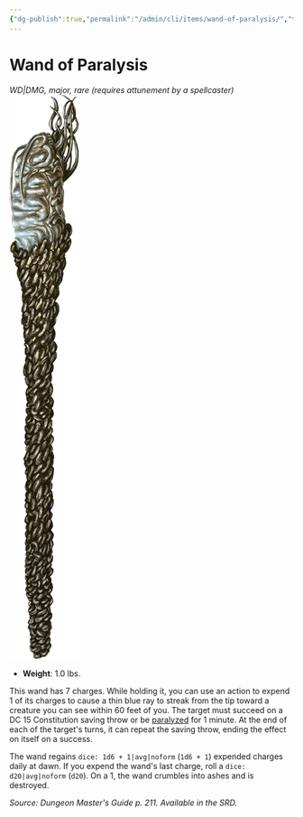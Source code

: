 ```yaml
---
{"dg-publish":true,"permalink":"/admin/cli/items/wand-of-paralysis/","tags":["compendium/src/5e/dmg","item/attunement/required","item/gear/wd-dmg","item/rarity/rare","item/tier/major"],"updated":"2025-01-11T15:32:21.423+00:00"}
---
```


# Wand of Paralysis
*WD|DMG, major, rare (requires attunement by a spellcaster)*  
![](https://raw.githubusercontent.com/5etools-mirror-2/5etools-img/main/items/DMG/Wand%20of%20Paralysis.webp#right)  

- **Weight**: 1.0 lbs.

This wand has 7 charges. While holding it, you can use an action to expend 1 of its charges to cause a thin blue ray to streak from the tip toward a creature you can see within 60 feet of you. The target must succeed on a DC 15 Constitution saving throw or be [paralyzed](/3-Mechanics/CLI/rules/conditions.md#paralyzed) for 1 minute. At the end of each of the target's turns, it can repeat the saving throw, ending the effect on itself on a success.

The wand regains `dice: 1d6 + 1|avg|noform` (`1d6 + 1`) expended charges daily at dawn. If you expend the wand's last charge, roll a `dice: d20|avg|noform` (`d20`). On a 1, the wand crumbles into ashes and is destroyed.

*Source: Dungeon Master's Guide p. 211. Available in the SRD.*
